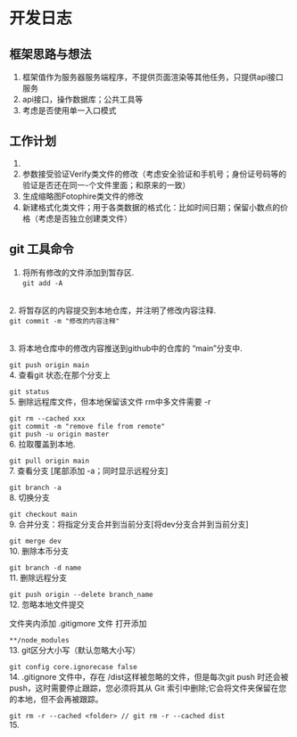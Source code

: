 # 开发日志 #

## 框架思路与想法 ##

1. 框架值作为服务器服务端程序，不提供页面渲染等其他任务，只提供api接口服务
2. api接口，操作数据库；公共工具等
3. 考虑是否使用单一入口模式

## 工作计划 ##

1.
2. 参数接受验证Verify类文件的修改（考虑安全验证和手机号；身份证号码等的验证是否还在同一-个文件里面；和原来的一致）
3. 生成缩略图Fotophire类文件的修改
4. 新建格式化类文件；用于各类数据的格式化：比如时间日期；保留小数点的价格（考虑是否独立创建类文件）

## git 工具命令 ##

1. 将所有修改的文件添加到暂存区.
\
``
git add -A
``

\
2. 将暂存区的内容提交到本地仓库，并注明了修改内容注释.
\
``
git commit -m "修改的内容注释"
``

\
3. 将本地仓库中的修改内容推送到github中的仓库的 “main”分支中.

``
git push origin main
``
\
4. 查看git 状态;在那个分支上

``
git status
``
\
5. 删除远程库文件，但本地保留该文件    rm中多文件需要 -r

``
git rm --cached xxx
``
\
``
git commit -m "remove file from remote"
``
\
``
git push -u origin master
``
\
6. 拉取覆盖到本地.

``
git pull origin main
``
\
7. 查看分支 [尾部添加 -a；同时显示远程分支]

``
git branch -a
``
\
8. 切换分支

``
git checkout main
``
\
9. 合并分支：将指定分支合并到当前分支[将dev分支合并到当前分支]

``
git merge dev
``
\
10. 删除本币分支

``
git branch -d name
``
\
11. 删除远程分支

``
git push origin --delete branch_name
``
\
12. 忽略本地文件提交

文件夹内添加 .gitigmore 文件
打开添加

``
**/node_modules
``
\
13. git区分大小写（默认忽略大小写）

``
git config core.ignorecase false
``
\
14. .gitignore 文件中，存在 /dist这样被忽略的文件，但是每次git push 时还会被push，这时需要停止跟踪，您必须将其从 Git 索引中删除;它会将文件夹保留在您的本地，但不会再被跟踪。

``
git rm -r --cached <folder> // git rm -r --cached dist
``
\
15.